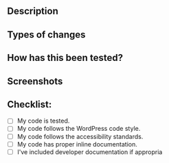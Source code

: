 <!-- Learn the overall process and best practices for pull requests at https://github.com/washingtonstateuniversity/hrswp-employee-recognition/blob/develop/CONTRIBUTING.md. -->

## Description

<!-- Briefly describe what you have changed or added. -->

## Types of changes

<!-- What types of changes does your code introduce?  -->
<!-- Bug fix (non-breaking change which fixes an issue) -->
<!-- New feature (non-breaking change which adds functionality) -->
<!-- Breaking change (fix or feature that would cause existing functionality to not work as expected) -->

## How has this been tested?

<!-- Please describe in detail how you tested your changes. -->
<!-- Include details of your testing environment, tests ran to see how -->
<!-- your change affects other areas of the code, etc. -->

## Screenshots 

<!-- if applicable -->

## Checklist:

- [ ] My code is tested.
- [ ] My code follows the WordPress code style. <!-- Check code: `npm run lint`, Guidelines: https://developer.wordpress.org/coding-standards/wordpress-coding-standards/ -->
- [ ] My code follows the accessibility standards. <!-- Guidelines: https://developer.wordpress.org/coding-standards/wordpress-coding-standards/accessibility/ -->
- [ ] My code has proper inline documentation. <!-- Guidelines: https://developer.wordpress.org/coding-standards/inline-documentation-standards/ -->
- [ ] I've included developer documentation if appropria
